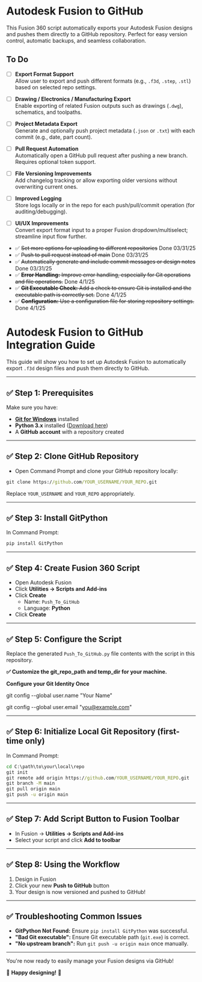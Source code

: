 # Autodesk Fusion to GitHub

This Fusion 360 script automatically exports your Autodesk Fusion designs and pushes them directly to a GitHub repository. Perfect for easy version control, automatic backups, and seamless collaboration.

## To Do

- [ ] **Export Format Support**  
  Allow user to export and push different formats (e.g., `.f3d`, `.step`, `.stl`) based on selected repo settings.

- [ ] **Drawing / Electronics / Manufacturing Export**  
  Enable exporting of related Fusion outputs such as drawings (`.dwg`), schematics, and toolpaths.

- [ ] **Project Metadata Export**  
  Generate and optionally push project metadata (`.json` or `.txt`) with each commit (e.g., date, part count).

- [ ] **Pull Request Automation**  
  Automatically open a GitHub pull request after pushing a new branch. Requires optional token support.

- [ ] **File Versioning Improvements**  
  Add changelog tracking or allow exporting older versions without overwriting current ones.

- [ ] **Improved Logging**  
  Store logs locally or in the repo for each push/pull/commit operation (for auditing/debugging).

- [ ] **UI/UX Improvements**  
  Convert export format input to a proper Fusion dropdown/multiselect; streamline input flow further.

- ✅ ~~Set more options for uploading to different repositories~~ Done 03/31/25
- ✅ ~~Push to pull request instead of main~~ Done 03/31/25
- ✅ ~~Automatically generate and include commit messages or design notes~~ Done 03/31/25
- ✅ ~~**Error Handling:** Improve error handling, especially for Git operations and file operations.~~ Done 4/1/25
- ✅ ~~**Git Executable Check:** Add a check to ensure Git is installed and the executable path is correctly set.~~ Done 4/1/25
- ✅ ~~**Configuration:** Use a configuration file for storing repository settings.~~ Done 4/1/25
  

# Autodesk Fusion to GitHub Integration Guide

This guide will show you how to set up Autodesk Fusion to automatically export `.f3d` design files and push them directly to GitHub.

---

## ✅ Step 1: Prerequisites

Make sure you have:

- **[Git for Windows](https://git-scm.com/downloads)** installed
- **Python 3.x** installed ([Download here](https://www.python.org/downloads/))
- A **GitHub account** with a repository created

---

## ✅ Step 2: Clone GitHub Repository

- Open Command Prompt and clone your GitHub repository locally:

```cmd
git clone https://github.com/YOUR_USERNAME/YOUR_REPO.git
```

Replace `YOUR_USERNAME` and `YOUR_REPO` appropriately.

---

## ✅ Step 3: Install GitPython

In Command Prompt:

```cmd
pip install GitPython
```

---

## ✅ Step 4: Create Fusion 360 Script

- Open Autodesk Fusion
- Click **Utilities → Scripts and Add-ins**
- Click **Create**
  - Name: `Push_To_GitHub`
  - Language: **Python**
- Click **Create**

---

## ✅ Step 5: Configure the Script

Replace the generated `Push_To_GitHub.py` file contents with the script in this repository.


**✅ Customize the git_repo_path and temp_dir for your machine.**

**Configure your Git Identity Once**

git config --global user.name "Your Name"

git config --global user.email "you@example.com"

---

## ✅ Step 6: Initialize Local Git Repository (first-time only)

In Command Prompt:

```cmd
cd C:\path\to\your\local\repo
git init
git remote add origin https://github.com/YOUR_USERNAME/YOUR_REPO.git
git branch -M main
git pull origin main
git push -u origin main
```

---

## ✅ Step 7: Add Script Button to Fusion Toolbar

- In Fusion → **Utilities → Scripts and Add-ins**
- Select your script and click **Add to toolbar**

---

## ✅ Step 8: Using the Workflow

1. Design in Fusion
2. Click your new **Push to GitHub** button
3. Your design is now versioned and pushed to GitHub!

---

## ✅ Troubleshooting Common Issues

- **GitPython Not Found:** Ensure `pip install GitPython` was successful.
- **"Bad Git executable":** Ensure Git executable path (`git.exe`) is correct.
- **"No upstream branch":** Run `git push -u origin main` once manually.

---

You're now ready to easily manage your Fusion designs via GitHub!

🎉 **Happy designing!** 🎉
